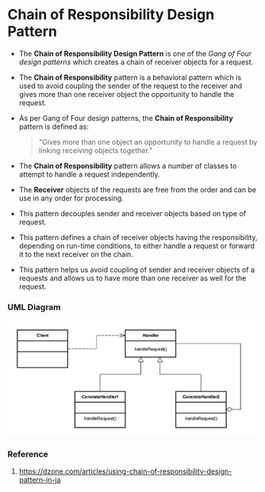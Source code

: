 # Chain of Responsibility Design Pattern

* The **Chain of Responsibility Design Pattern** is one of the _Gang of Four design patterns_ which creates a chain of receiver objects for a request.

* The **Chain of Responsibility** pattern is a behavioral pattern which is used to avoid coupling the sender of the request to the receiver and gives more than one receiver object the opportunity to handle the request.

* As per Gang of Four design patterns, the **Chain of Responsibility** pattern is defined as:
    > "Gives more than one object an opportunity to handle a request by linking receiving objects together."

* The **Chain of Responsibility** pattern allows a number of classes to attempt to handle a request independently.

* The **Receiver** objects of the requests are free from the order and can be use in any order for processing.

* This pattern decouples sender and receiver objects based on type of request.

* This pattern defines a chain of receiver objects having the responsibility, depending on run-time conditions, to either handle a request or forward it to the next receiver on the chain.

* This pattern helps us avoid coupling of sender and receiver objects of a requests and allows us to have more than one receiver as well for the request.

### UML Diagram

![uml diagram](../../../../../../../../.github/uploads/uml/chain_responsibility.png)

### Reference

1. https://dzone.com/articles/using-chain-of-responsibility-design-pattern-in-ja